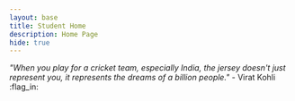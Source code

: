 ```yaml
---
layout: base
title: Student Home 
description: Home Page
hide: true
---
```

<i>"When you play for a cricket team, especially India, the jersey doesn't just represent you, it represents the dreams of a billion people."</i> - Virat Kohli :flag_in: 